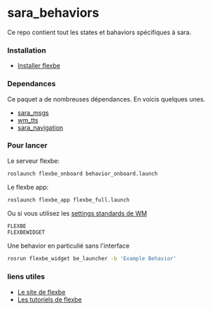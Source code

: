 # sara_behaviors
Ce repo contient tout les states et bahaviors spécifiques à sara.

### Installation
- [Installer flexbe](http://philserver.bplaced.net/fbe/download.php)

### Dependances
Ce paquet a de nombreuses dépendances. En voicis quelques unes.
- [sara_msgs](https://github.com/WalkingMachine/sara_msgs)
- [wm_tts](https://github.com/WalkingMachine/wm_tts)
- [sara_navigation](https://github.com/WalkingMachine/sara_navigation)


### Pour lancer
Le serveur flexbe:
```sh
roslaunch flexbe_onboard behavior_onboard.launch
```
Le flexbe app:
```sh
roslaunch flexbe_app flexbe_full.launch
```
Ou si vous utilisez les [settings standards de WM](https://github.com/WalkingMachine/settings)
```sh
FLEXBE
FLEXBEWIDGET
```
Une behavior en particulié sans l'interface
```sh
rosrun flexbe_widget be_launcher -b 'Example Behavior'
```
### liens utiles
- [Le site de flexbe](http://philserver.bplaced.net/fbe/index.php)
- [Les tutoriels de flexbe](http://wiki.ros.org/flexbe/Tutorials)